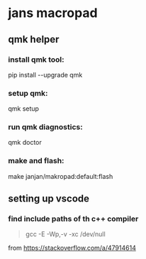 # jans macropad 

## qmk helper

### install qmk tool:

pip install --upgrade qmk

### setup qmk:

qmk setup

### run qmk diagnostics:

qmk doctor

### make and flash:

make janjan/makropad:default:flash

## setting up vscode

### find include paths of th c++ compiler

> gcc -E -Wp,-v -xc /dev/null

from https://stackoverflow.com/a/47914614

